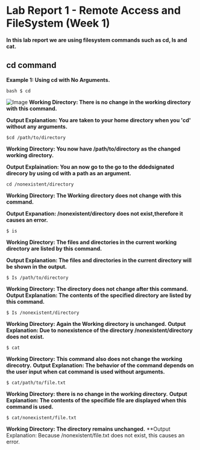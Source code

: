 # Lab Report 1 - Remote Access and FileSystem (Week 1)

**In this lab report we are using filesystem commands such as cd, ls and cat.**

## **cd command**

**Example 1: Using cd with No Arguments.**
```
bash $ cd
```
![Image](http://url/a.cd.png)
**Working Directory: There is no change in the working directory with this command.**

**Output Explanation: You are taken to your home directory when you 'cd' without any arguments.**

```
$cd /path/to/directory
```
**Working Directory: You now have /path/to/directory as the changed working directory.**

**Output Explaination: You an now go to the go to the ddedsignated direcory by using cd with a  path as an argument.**


```
cd /nonexistent/directory
```
**Working Directory: The Working directory does not change with this command.**

**Output Expanation: /nonexistent/directory does not exist,therefore it causes an error.**

```
$ is
```
**Working Directory: The files and directories in the current working directory are listed by this command.**

**Output Explanation: The files and directories in the current directory will be shown in the output.**

```
$ Is /path/to/directory
```
**Working Directory: The directory does not change after this command.**
**Output Explanation: The contents of the specified directory are listed by this command.**

```
$ Is /nonexistent/directory
```
**Working Directory: Again the Working directory is unchanged.**
**Output Explanation: Due to nonexistence of the directory /nonexistent/directory does not exist.**

```
$ cat
```
**Working Directory: This command also does not change the working direcotry.**
**Output Explanation: The behavior of the command depends on the  user input when cat command is used without arguments.**

```
$ cat/path/to/file.txt
```
**Working Directory: there is no change in the working directory.**
**Output Explanation: The contents of the specifide file are displayed when this command is used.**

```
$ cat/nonexistent/file.txt
```
**Working Directory: The directory remains unchanged.**
**Output Explanation: Because /nonexistent/file.txt does not exist, this causes an error.
